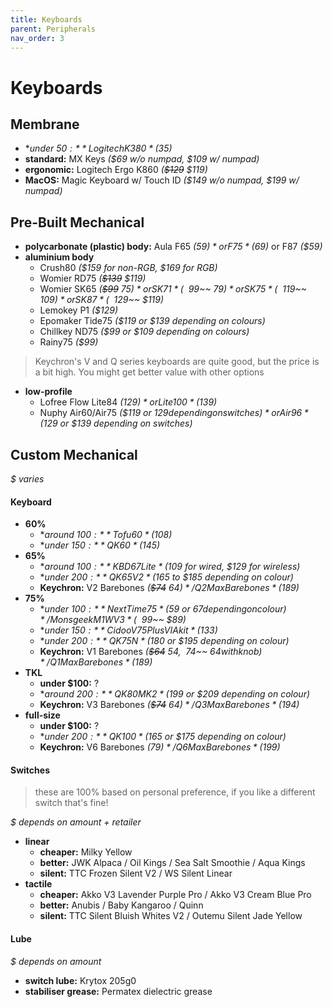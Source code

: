 ```yaml
---
title: Keyboards
parent: Peripherals
nav_order: 3
---
```

# Keyboards

## Membrane

- **under $50:** Logitech K380 *($35)*
- **standard:** MX Keys *($69 w/o numpad, $109 w/ numpad)*
- **ergonomic:** Logitech Ergo K860 *(~~$129~~ $119)*
- **MacOS:** Magic Keyboard w/ Touch ID *($149 w/o numpad, $199 w/ numpad)*

## Pre-Built Mechanical

- **polycarbonate (plastic) body:** Aula F65 *($59)* or F75 *($69)* or F87 *($59)*
- **aluminium body** 
	- Crush80 *($159 for non-RGB, $169 for RGB)*
	- Womier RD75 *(~~$139~~ $119)*
	- Womier SK65 *(~~$99~~ $75)* or SK71 *(~~$99~~ $79)* or SK75 *(~~$119~~ $109)* or SK87 *(~~$129~~ $119)*
	- Lemokey P1 *($129)*
	- Epomaker Tide75 *($119 or $139 depending on colours)*
	- Chillkey ND75 *($99 or $109 depending on colours)*
	- Rainy75 *($99)*

> Keychron's V and Q series keyboards are quite good, but the price is a bit high. You might get better value with other options

- **low-profile** 
	- Lofree Flow Lite84 *($129)* or Lite100 *($139)*
	- Nuphy Air60/Air75 *($119 or $129 depending on switches)* or Air96 *($129 or $139 depending on switches)* 

## Custom Mechanical

*$ varies*

#### Keyboard

- **60%** 
	- **around $100:** Tofu60 *($108)*
	- **under $150:** QK60 *($145)*
- **65%** 
	- **around $100:** KBD67 Lite *($109 for wired, $129 for wireless)*
	- **under $200:** QK65 V2 *($165 to $185 depending on colour)*
	- **Keychron:** V2 Barebones *(~~$74~~ $64)* / Q2 Max Barebones *($189)*
- **75%** 
	- **under $100:** NextTime75 *($59 or $67 depending on colour)* /  Monsgeek M1W V3 *(~~$99~~ $89)* 
	- **under $150:** Cidoo V75 Plus VIA kit *($133)*
	- **under $200:** QK75N *($180 or $195 depending on colour)*
	- **Keychron:** V1 Barebones *(~~$64~~ $54, ~~$74~~ $64 with knob)* / Q1 Max Barebones *($189)*
- **TKL**
	- **under $100:** ?
	- **around $200:** QK80 MK2 *($199 or $209 depending on colour)*
	- **Keychron:** V3 Barebones *(~~$74~~ $64)* / Q3 Max Barebones *($194)*
- **full-size**
	- **under $100:** ?
	- **under $200:** QK100 *($165 or $175 depending on colour)*
	- **Keychron:** V6 Barebones *($79)* / Q6 Max Barebones *($199)*

#### Switches

> these are 100% based on personal preference, if you like a different switch that's fine!

*$ depends on amount + retailer*
- **linear**
	- **cheaper:** Milky Yellow
	- **better:** JWK Alpaca / Oil Kings / Sea Salt Smoothie / Aqua Kings
	- **silent:** TTC Frozen Silent V2 / WS Silent Linear
- **tactile**
	- **cheaper:** Akko V3 Lavender Purple Pro / Akko V3 Cream Blue Pro
	- **better:** Anubis / Baby Kangaroo / Quinn
	- **silent:** TTC Silent Bluish Whites V2 / Outemu Silent Jade Yellow

#### Lube

*$ depends on amount*
- **switch lube:** Krytox 205g0
- **stabiliser grease:** Permatex dielectric grease
